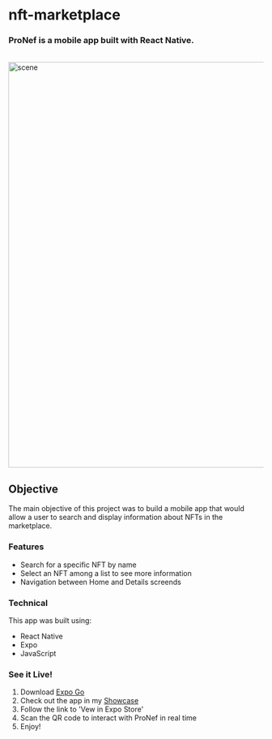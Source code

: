 # nft-marketplace
<h3>ProNef is a mobile app built with React Native.</h3>
<br />
<img src='https://github.com/lekolawole/apps-showcase/blob/main/src/assets/scene.png?raw=true' alt='scene' width='800' />

## Objective 
The main objective of this project was to build a mobile app that would allow a user to search and display information about NFTs in the marketplace. 

### Features
<ul>
<li>Search for a specific NFT by name</li>
<li>Select an NFT among a list to see more information</li>
<li>Navigation between Home and Details screends</li>
</ul>

### Technical 
This app was built using: 
<ul>
<li>React Native</li>
<li>Expo</li>
<li>JavaScript</li>
</li>
</ul>

### See it Live!
<ol>
<li>Download <a href='https://expo.dev/client'>Expo Go</a></li>
<li>Check out the app in my <a href='https://nft-showcase.on.fleek.co'>Showcase</a></li>
<li>Follow the link to 'Vew in Expo Store'</li>
<li>Scan the QR code to interact with ProNef in real time</li>
<li>Enjoy!</li>
